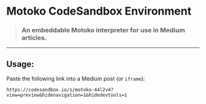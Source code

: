 # Motoko CodeSandbox Environment

> ### An embeddable Motoko interpreter for use in Medium articles.

---

## Usage:

Paste the following link into a Medium post (or `iframe`):

```
https://codesandbox.io/s/motoko-44l2v4?view=preview&hidenavigation=1&hidedevtools=1
```
